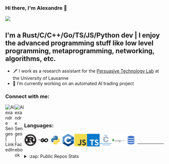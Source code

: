 ### Hi there, I'm Alexandre 👋

<img src="https://live.staticflickr.com/7161/6714560319_e74cc04636_b.jpg" />

## I'm a Rust/C/C++/Go/TS/JS/Python dev | I enjoy the advanced programming stuff like low level programming, metaprogramming, networking, algorithms, etc. 

- 🗡️ I work as a research assistant for the [Persuasive Technology Lab](https://wp.unil.ch/persuasivelab/) at the University of Lausanne 
- 🔭 I’m currently working on an automated AI trading project

### Connect with me:

[<img align="left" alt="Alexandre Senges | LinkedIn" width="30px" src="https://cdn.jsdelivr.net/npm/simple-icons@v3/icons/linkedin.svg" />][linkedin]
[<img align="left" alt="Alexandre Senges | Facebook" width="30px" src="https://cdn.jsdelivr.net/npm/simple-icons@3.12.0/icons/facebook.svg" />][facebook]

<br /><br />

### Languages:

<img align="left" alt="Rust" width="40px" src="https://raw.githubusercontent.com/github/explore/80688e429a7d4ef2fca1e82350fe8e3517d3494d/topics/rust/rust.png" />
<img align="left" alt="Go" width="40px" src="https://raw.githubusercontent.com/github/explore/80688e429a7d4ef2fca1e82350fe8e3517d3494d/topics/go/go.png" />
<img align="left" alt="Python" width="40px40px" src="https://raw.githubusercontent.com/github/explore/80688e429a7d4ef2fca1e82350fe8e3517d3494d/topics/python/python.png" />
<img align="left" alt="C++" width="40px" src="https://raw.githubusercontent.com/github/explore/80688e429a7d4ef2fca1e82350fe8e3517d3494d/topics/cpp/cpp.png" />
<img align="left" alt="javascript" width="40px" src="https://raw.githubusercontent.com/github/explore/80688e429a7d4ef2fca1e82350fe8e3517d3494d/topics/javascript/javascript.png" />
<img align="left" alt="typescript" width="40px" src="https://raw.githubusercontent.com/github/explore/80688e429a7d4ef2fca1e82350fe8e3517d3494d/topics/typescript/typescript.png" />
<img align="left" alt="C" width="40px" src="https://raw.githubusercontent.com/github/explore/80688e429a7d4ef2fca1e82350fe8e3517d3494d/topics/c/c.png" />
<img align="left" alt="MongoDB" width="40px" src="https://raw.githubusercontent.com/github/explore/80688e429a7d4ef2fca1e82350fe8e3517d3494d/topics/mongodb/mongodb.png" />
<img align="left" alt="SQL" width="40px" src="https://raw.githubusercontent.com/github/explore/80688e429a7d4ef2fca1e82350fe8e3517d3494d/topics/sql/sql.png" />
<br />

---

<br />

<details>
  <summary>:zap: Public Repos Stats</summary>
  
[![Sakex Github's stats](https://github-readme-stats.vercel.app/api?username=sakex&show_icons=true&include_all_commits=true&icon_color=blue&theme=radical)](https://github.com/anuraghazra/github-readme-stats)

[![Top Langs](https://github-readme-stats.vercel.app/api/top-langs/?username=sakex&layout=compact&theme=radical)](https://github.com/anuraghazra/github-readme-stats)


</details>



[linkedin]: https://www.linkedin.com/in/alexandre-senges-0a02a4111/
[facebook]: https://www.facebook.com/senges.alex/
